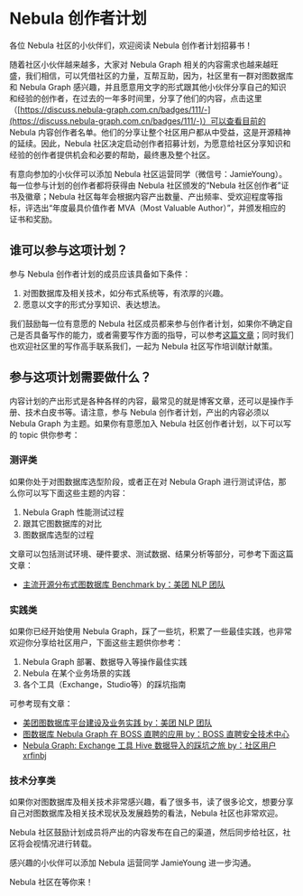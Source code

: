 # Nebula 创作者计划

各位 Nebula 社区的小伙伴们，欢迎阅读 Nebula 创作者计划招募书！

随着社区小伙伴越来越多，大家对 Nebula Graph 相关的内容需求也越来越旺盛，我们相信，可以凭借社区的力量，互帮互助，因为，社区里有一群对图数据库和 Nebula Graph 感兴趣，并且愿意用文字的形式跟其他小伙伴分享自己的知识和经验的创作者，在过去的一年多时间里，分享了他们的内容，点击这里（[https://discuss.nebula-graph.com.cn/badges/111/-](https://discuss.nebula-graph.com.cn/badges/111/-)）可以查看目前的 Nebula 内容创作者名单。他们的分享让整个社区用户都从中受益，这是开源精神的延续。因此，Nebula 社区决定启动创作者招募计划，为愿意给社区分享知识和经验的创作者提供机会和必要的帮助，最终惠及整个社区。

有意向参加的小伙伴可以添加 Nebula 社区运营同学（微信号：JamieYoung）。每一位参与计划的创作者都将获得由 Nebula 社区颁发的“Nebula 社区创作者”证书及徽章；Nebula 社区每年会根据内容产出数量、产出频率、受欢迎程度等指标，评选出“年度最具价值作者 MVA（Most Valuable Author）”，并颁发相应的证书和奖励。

## 谁可以参与这项计划？

参与 Nebula 创作者计划的成员应该具备如下条件：

1. 对图数据库及相关技术，如分布式系统等，有浓厚的兴趣。
2. 愿意以文字的形式分享知识、表达想法。

我们鼓励每一位有意愿的 Nebula 社区成员都来参与创作者计划，如果你不确定自己是否具备写作的能力，或者需要写作方面的指导，可以参考[这篇文章](https://github.com/vesoft-inc/nebula-community/blob/master/nebula-content-program/general-writing-guide.md)；同时我们也欢迎社区里的写作高手联系我们，一起为 Nebula 社区写作培训献计献策。

## 参与这项计划需要做什么？

内容计划的产出形式是各种各样的内容，最常见的就是博客文章，还可以是操作手册、技术白皮书等。请注意，参与 Nebula 创作者计划，产出的内容必须以 Nebula Graph 为主题。如果你有意愿加入 Nebula 社区创作者计划，以下可以写的 topic 供你参考：

### 测评类

如果你处于对图数据库选型阶段，或者正在对 Nebula Graph 进行测试评估，那么你可以写下面这些主题的内容：

1. Nebula Graph 性能测试过程
2. 跟其它图数据库的对比
3. 图数据库选型的过程

文章可以包括测试环境、硬件要求、测试数据、结果分析等部分，可参考下面这篇文章：

- [主流开源分布式图数据库 Benchmark by：美团 NLP 团队](https://discuss.nebula-graph.com.cn/t/topic/1377)

### 实践类

如果你已经开始使用 Nebula Graph，踩了一些坑，积累了一些最佳实践，也非常欢迎你分享给社区用户，下面这些主题供你参考：

1. Nebula Graph 部署、数据导入等操作最佳实践
2. Nebula 在某个业务场景的实践
3. 各个工具（Exchange，Studio等）的踩坑指南

可参考现有文章：

- [美团图数据库平台建设及业务实践 by：美团 NLP 团队](https://nebula-graph.com.cn/posts/meituan-graph-database-platform-practice/)
- [图数据库 Nebula Graph 在 BOSS 直聘的应用 by：BOSS 直聘安全技术中心](https://discuss.nebula-graph.com.cn/t/topic/1870)
- [Nebula Graph: Exchange 工具 Hive 数据导入的踩坑之旅 by：社区用户 xrfinbj](https://discuss.nebula-graph.com.cn/t/topic/1915)

### 技术分享类

如果你对图数据库及相关技术非常感兴趣，看了很多书，读了很多论文，想要分享自己对图数据库及相关技术现状及发展趋势的看法，Nebula 社区也非常欢迎。

Nebula 社区鼓励计划成员将产出的内容发布在自己的渠道，然后同步给社区，社区将会视情况进行转载。

感兴趣的小伙伴可以添加 Nebula 运营同学 JamieYoung 进一步沟通。

Nebula 社区在等你来！